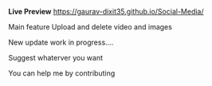 **Live Preview**
https://gaurav-dixit35.github.io/Social-Media/

Main feature Upload and delete video and images

New update work in progress....

Suggest whaterver you want

You can help me by contributing
